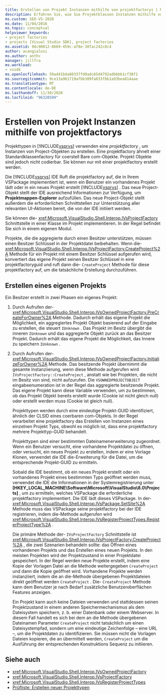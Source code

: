 ```yaml
---
title: Erstellen von Projekt Instanzen mithilfe von projektfactorys | Microsoft-Dokumentation
description: Erfahren Sie, wie Sie Projektklassen Instanzen mithilfe von projektfactorys in der integrierten Entwicklungsumgebung (IDE) von Visual Studio erstellen.
ms.custom: SEO-VS-2020
ms.date: 11/04/2016
ms.topic: conceptual
helpviewer_keywords:
- project factories
- projects [Visual Studio SDK], project factories
ms.assetid: 94c90012-8669-459c-af8e-307ac242c8c4
author: acangialosi
ms.author: anthc
manager: jillfra
ms.workload:
- vssdk
ms.openlocfilehash: 59ad41bda80337fd0adc65d4792adbbbb1cf38f1
ms.sourcegitcommit: 9ce13a961719afbb389fa033fbb1a93bea814aae
ms.translationtype: MT
ms.contentlocale: de-DE
ms.lasthandoff: 11/30/2020
ms.locfileid: "96328599"
---
```

# <a name="create-project-instances-by-using-project-factories"></a>Erstellen von Projekt Instanzen mithilfe von projektfactorys
Projekttypen in [!INCLUDE[vsprvs](../../code-quality/includes/vsprvs_md.md)] verwenden eine *projektfactory* , um Instanzen von Project-Objekten zu erstellen. Eine projektfactory ähnelt einer Standardklassenfactory für coerstell Bare com-Objekte. Projekt Objekte sind jedoch nicht codierbar. Sie können nur mit einer projektfactory erstellt werden.

 Die [!INCLUDE[vsprvs](../../code-quality/includes/vsprvs_md.md)] IDE Ruft die projektfactory auf, die in Ihrem VSPackage implementiert ist, wenn ein Benutzer ein vorhandenes Projekt lädt oder in ein neues Projekt erstellt [!INCLUDE[vsprvs](../../code-quality/includes/vsprvs_md.md)] . Das neue Project-Objekt stellt der IDE ausreichend Informationen zur Verfügung, um **Projektmappen-Explorer** aufzufüllen. Das neue Project-Objekt stellt außerdem die erforderlichen Schnittstellen zur Unterstützung aller relevanten UI-Aktionen bereit, die von der IDE initiiert werden.

 Sie können die- <xref:Microsoft.VisualStudio.Shell.Interop.IVsProjectFactory> Schnittstelle in einer Klasse im Projekt implementieren. In der Regel befindet Sie sich in einem eigenen Modul.

 Projekte, die die aggregierte durch einen Besitzer unterstützen, müssen einen Besitzer Schlüssel in der Projektdatei beibehalten. Wenn die- <xref:Microsoft.VisualStudio.Shell.Interop.IVsProjectFactory.CreateProject%2A> Methode für ein Projekt mit einem Besitzer Schlüssel aufgerufen wird, konvertiert das eigene Projekt seinen Besitzer Schlüssel in eine projektfactoryguid und ruft dann die- `CreateProject` Methode für diese projektfactory auf, um die tatsächliche Erstellung durchzuführen.

## <a name="create-an-owned-project"></a>Erstellen eines eigenen Projekts
 Ein Besitzer erstellt in zwei Phasen ein eigenes Projekt:

1. Durch Aufrufen der- <xref:Microsoft.VisualStudio.Shell.Interop.IVsOwnedProjectFactory.PreCreateForOwner%2A> Methode. Dadurch erhält das eigene Projekt die Möglichkeit, ein aggregiertes Projekt Objekt basierend auf der Eingabe zu erstellen, die steuert `IUnknown` . Das Projekt im Besitz übergibt die inneren `IUnknown` und das aggregierte Objekt zurück an das Besitzer Projekt. Dadurch erhält das eigene Projekt die Möglichkeit, das Innere zu speichern `IUnknown` .

2. Durch Aufrufen der- <xref:Microsoft.VisualStudio.Shell.Interop.IVsOwnedProjectFactory.InitializeForOwner%2A> Methode. Das besitzende Projekt übernimmt die gesamte Instanziierung, wenn diese Methode aufgerufen wird `IVsProjectFactory::CreateProject` , anstatt wie bei Projekten, die nicht im Besitz von sind, nicht aufzurufen. Die `VSOWNEDPROJECTOBJECT` eingabeenumeration ist in der Regel das aggregierte besitzende Projekt. Das eigene Projekt kann diese Variable verwenden, um zu bestimmen, ob das Projekt Objekt bereits erstellt wurde (Cookie ist nicht gleich null) oder erstellt werden muss (Cookie ist gleich null).

   Projekttypen werden durch eine eindeutige Projekt-GUID identifiziert, ähnlich der CLSID eines coerbaren com-Objekts. In der Regel verarbeitet eine projektfactory das Erstellen von Instanzen eines einzelnen Projekt Typs, obwohl es möglich ist, dass eine projektfactory mehrere Projekttyp-GUID behandelt.

   Projekttypen sind einer bestimmten Dateinamenerweiterung zugeordnet. Wenn ein Benutzer versucht, eine vorhandene Projektdatei zu öffnen, oder versucht, ein neues Projekt zu erstellen, indem er eine Vorlage Klonen, verwendet die IDE die-Erweiterung für die Datei, um die entsprechende Projekt-GUID zu ermitteln.

   Sobald die IDE bestimmt, ob ein neues Projekt erstellt oder ein vorhandenes Projekt eines bestimmten Typs geöffnet werden muss, verwendet die IDE die Informationen in der Systemregistrierung unter **[HKEY_LOCAL_MACHINE\Software\Microsoft\VisualStudio\8.0\Projects]** , um zu ermitteln, welches VSPackage die erforderliche projektfactory implementiert. Die IDE lädt dieses VSPackage. In der- <xref:Microsoft.VisualStudio.Shell.Interop.IVsPackage.SetSite%2A> Methode muss das VSPackage seine projektfactory bei der IDE registrieren, indem die-Methode aufgerufen wird <xref:Microsoft.VisualStudio.Shell.Interop.IVsRegisterProjectTypes.RegisterProjectType%2A> .

   Die primäre Methode der- `IVsProjectFactory` Schnittstelle ist <xref:Microsoft.VisualStudio.Shell.Interop.IVsProjectFactory.CreateProject%2A> , die zwei Szenarien behandeln sollte: das Öffnen eines vorhandenen Projekts und das Erstellen eines neuen Projekts. In den meisten Projekten wird der Projektzustand in einer Projektdatei gespeichert. In der Regel werden neue Projekte erstellt, indem eine Kopie der Vorlagen Datei an die Methode weitergegeben `CreateProject` und dann die Kopie geöffnet wird. Vorhandene Projekte werden instanziiert, indem die an die-Methode übergebenen Projektdateien direkt geöffnet werden `CreateProject` . Die- `CreateProject` Methode kann dem Benutzer je nach Bedarf zusätzliche Benutzeroberflächen Features anzeigen.

   Ein Projekt kann auch keine Dateien verwenden und stattdessen seinen Projektzustand in einem anderen Speichermechanismus als dem Dateisystem speichern, z. b. einer Datenbank oder einem Webserver. In diesem Fall handelt es sich bei dem an die Methode übergebenen Dateinamen Parameter `CreateProject` nicht tatsächlich um einen Dateisystempfad, sondern um eine eindeutige Zeichenfolge – eine URL –, um die Projektdaten zu identifizieren. Sie müssen nicht die Vorlagen Dateien kopieren, die an übermittelt werden, `CreateProject` um die Ausführung der entsprechenden Konstruktions Sequenz zu initiieren.

## <a name="see-also"></a>Siehe auch
- <xref:Microsoft.VisualStudio.Shell.Interop.IVsOwnedProjectFactory>
- <xref:Microsoft.VisualStudio.Shell.Interop.IVsProjectFactory>
- <xref:Microsoft.VisualStudio.Shell.Interop.IVsRegisterProjectTypes>
- [Prüfliste: Erstellen neuer Projekttypen](../../extensibility/internals/checklist-creating-new-project-types.md)
